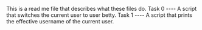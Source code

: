 This is a read me file that describes what these files do.
Task 0 ---- A script that switches the current user to user betty.
Task 1 ---- A script that prints the effective username of the current user.
